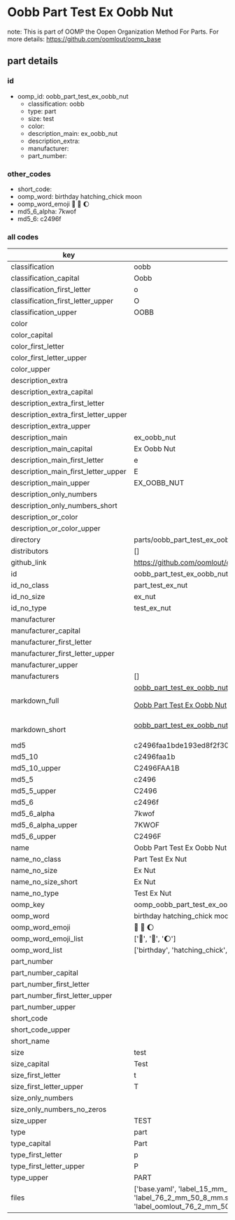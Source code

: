# Oobb Part Test Ex Oobb Nut  

note: This is part of OOMP the Oopen Organization Method For Parts. For more details: https://github.com/oomlout/oomp_base

##  part details





### id
* oomp_id: oobb_part_test_ex_oobb_nut
  * classification: oobb
  * type: part
  * size: test
  * color: 
  * description_main: ex_oobb_nut
  * description_extra: 
  * manufacturer: 
  * part_number: 

### other_codes
* short_code: 
* oomp_word: birthday hatching_chick moon
* oomp_word_emoji :birthday: :hatching_chick: :moon:
* md5_6_alpha: 7kwof
* md5_6: c2496f

### all codes 
| key | value |  
| --- | --- |  
| classification | oobb |  
| classification_capital | Oobb |  
| classification_first_letter | o |  
| classification_first_letter_upper | O |  
| classification_upper | OOBB |  
| color |  |  
| color_capital |  |  
| color_first_letter |  |  
| color_first_letter_upper |  |  
| color_upper |  |  
| description_extra |  |  
| description_extra_capital |  |  
| description_extra_first_letter |  |  
| description_extra_first_letter_upper |  |  
| description_extra_upper |  |  
| description_main | ex_oobb_nut |  
| description_main_capital | Ex Oobb Nut |  
| description_main_first_letter | e |  
| description_main_first_letter_upper | E |  
| description_main_upper | EX_OOBB_NUT |  
| description_only_numbers |  |  
| description_only_numbers_short |   |  
| description_or_color |   |  
| description_or_color_upper |   |  
| directory | parts/oobb_part_test_ex_oobb_nut |  
| distributors | [] |  
| github_link | https://github.com/oomlout/oomlout_oomp_part_src/tree/main/parts/oobb_part_test_ex_oobb_nut/working |  
| id | oobb_part_test_ex_oobb_nut |  
| id_no_class | part_test_ex_nut |  
| id_no_size | ex_nut |  
| id_no_type | test_ex_nut |  
| manufacturer |  |  
| manufacturer_capital |  |  
| manufacturer_first_letter |  |  
| manufacturer_first_letter_upper |  |  
| manufacturer_upper |  |  
| manufacturers | [] |  
| markdown_full | [oobb_part_test_ex_oobb_nut](https://github.com/oomlout/oomlout_oomp_part_src/tree/main/parts/oobb_part_test_ex_oobb_nut/working)<br>[](https://github.com/oomlout/oomlout_oomp_part_src/tree/main/parts/oobb_part_test_ex_oobb_nut/working)<br>[Oobb Part Test Ex Oobb Nut](https://github.com/oomlout/oomlout_oomp_part_src/tree/main/parts/oobb_part_test_ex_oobb_nut/working)<br><br> |  
| markdown_short | [oobb_part_test_ex_oobb_nut](https://github.com/oomlout/oomlout_oomp_part_src/tree/main/parts/oobb_part_test_ex_oobb_nut/working)<br><br> |  
| md5 | c2496faa1bde193ed8f2f30b9be82856 |  
| md5_10 | c2496faa1b |  
| md5_10_upper | C2496FAA1B |  
| md5_5 | c2496 |  
| md5_5_upper | C2496 |  
| md5_6 | c2496f |  
| md5_6_alpha | 7kwof |  
| md5_6_alpha_upper | 7KWOF |  
| md5_6_upper | C2496F |  
| name | Oobb Part Test Ex Oobb Nut |  
| name_no_class | Part Test Ex Nut |  
| name_no_size | Ex Nut |  
| name_no_size_short | Ex Nut |  
| name_no_type | Test Ex Nut |  
| oomp_key | oomp_oobb_part_test_ex_oobb_nut |  
| oomp_word | birthday hatching_chick moon |  
| oomp_word_emoji | :birthday: :hatching_chick: :moon: |  
| oomp_word_emoji_list | [':birthday:', ':hatching_chick:', ':moon:'] |  
| oomp_word_list | ['birthday', 'hatching_chick', 'moon'] |  
| part_number |  |  
| part_number_capital |  |  
| part_number_first_letter |  |  
| part_number_first_letter_upper |  |  
| part_number_upper |  |  
| short_code |  |  
| short_code_upper |  |  
| short_name |  |  
| size | test |  
| size_capital | Test |  
| size_first_letter | t |  
| size_first_letter_upper | T |  
| size_only_numbers |  |  
| size_only_numbers_no_zeros |  |  
| size_upper | TEST |  
| type | part |  
| type_capital | Part |  
| type_first_letter | p |  
| type_first_letter_upper | P |  
| type_upper | PART |  
| files | ['base.yaml', 'label_15_mm_30_mm.pdf', 'label_15_mm_30_mm.svg', 'label_76_2_mm_50_8_mm.pdf', 'label_76_2_mm_50_8_mm.svg', 'label_oomlout_76_2_mm_50_8_mm.pdf', 'label_oomlout_76_2_mm_50_8_mm.svg', 'readme.md', 'working.json', 'working.yaml'] |  

